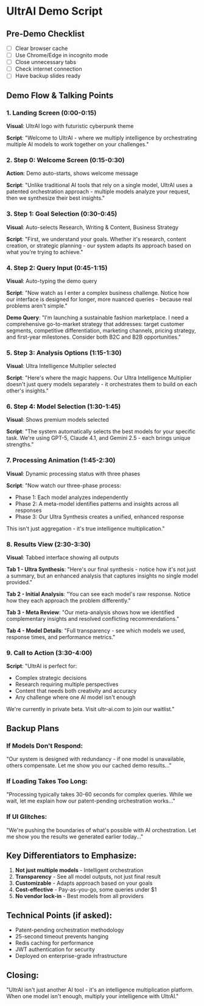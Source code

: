 # UltrAI Demo Script

## Pre-Demo Checklist

- [ ] Clear browser cache
- [ ] Use Chrome/Edge in incognito mode
- [ ] Close unnecessary tabs
- [ ] Check internet connection
- [ ] Have backup slides ready

## Demo Flow & Talking Points

### 1. Landing Screen (0:00-0:15)

**Visual**: UltrAI logo with futuristic cyberpunk theme

**Script**:
"Welcome to UltrAI - where we multiply intelligence by orchestrating multiple AI models to work together on your challenges."

### 2. Step 0: Welcome Screen (0:15-0:30)

**Action**: Demo auto-starts, shows welcome message

**Script**:
"Unlike traditional AI tools that rely on a single model, UltrAI uses a patented orchestration approach - multiple models analyze your request, then we synthesize their best insights."

### 3. Step 1: Goal Selection (0:30-0:45)

**Visual**: Auto-selects Research, Writing & Content, Business Strategy

**Script**:
"First, we understand your goals. Whether it's research, content creation, or strategic planning - our system adapts its approach based on what you're trying to achieve."

### 4. Step 2: Query Input (0:45-1:15)

**Visual**: Auto-typing the demo query

**Script**:
"Now watch as I enter a complex business challenge. Notice how our interface is designed for longer, more nuanced queries - because real problems aren't simple."

**Demo Query**:
"I'm launching a sustainable fashion marketplace. I need a comprehensive go-to-market strategy that addresses: target customer segments, competitive differentiation, marketing channels, pricing strategy, and first-year milestones. Consider both B2C and B2B opportunities."

### 5. Step 3: Analysis Options (1:15-1:30)

**Visual**: Ultra Intelligence Multiplier selected

**Script**:
"Here's where the magic happens. Our Ultra Intelligence Multiplier doesn't just query models separately - it orchestrates them to build on each other's insights."

### 6. Step 4: Model Selection (1:30-1:45)

**Visual**: Shows premium models selected

**Script**:
"The system automatically selects the best models for your specific task. We're using GPT-5, Claude 4.1, and Gemini 2.5 - each brings unique strengths."

### 7. Processing Animation (1:45-2:30)

**Visual**: Dynamic processing status with three phases

**Script**:
"Now watch our three-phase process:

- Phase 1: Each model analyzes independently
- Phase 2: A meta-model identifies patterns and insights across all responses
- Phase 3: Our Ultra Synthesis creates a unified, enhanced response

This isn't just aggregation - it's true intelligence multiplication."

### 8. Results View (2:30-3:30)

**Visual**: Tabbed interface showing all outputs

**Tab 1 - Ultra Synthesis**:
"Here's our final synthesis - notice how it's not just a summary, but an enhanced analysis that captures insights no single model provided."

**Tab 2 - Initial Analysis**:
"You can see each model's raw response. Notice how they each approach the problem differently."

**Tab 3 - Meta Review**:
"Our meta-analysis shows how we identified complementary insights and resolved conflicting recommendations."

**Tab 4 - Model Details**:
"Full transparency - see which models we used, response times, and performance metrics."

### 9. Call to Action (3:30-4:00)

**Script**:
"UltrAI is perfect for:

- Complex strategic decisions
- Research requiring multiple perspectives
- Content that needs both creativity and accuracy
- Any challenge where one AI model isn't enough

We're currently in private beta. Visit ultr-ai.com to join our waitlist."

## Backup Plans

### If Models Don't Respond:

"Our system is designed with redundancy - if one model is unavailable, others compensate. Let me show you our cached demo results..."

### If Loading Takes Too Long:

"Processing typically takes 30-60 seconds for complex queries. While we wait, let me explain how our patent-pending orchestration works..."

### If UI Glitches:

"We're pushing the boundaries of what's possible with AI orchestration. Let me show you the results we generated earlier today..."

## Key Differentiators to Emphasize:

1. **Not just multiple models** - Intelligent orchestration
2. **Transparency** - See all model outputs, not just final result
3. **Customizable** - Adapts approach based on your goals
4. **Cost-effective** - Pay-as-you-go, some queries under $1
5. **No vendor lock-in** - Best models from all providers

## Technical Points (if asked):

- Patent-pending orchestration methodology
- 25-second timeout prevents hanging
- Redis caching for performance
- JWT authentication for security
- Deployed on enterprise-grade infrastructure

## Closing:

"UltrAI isn't just another AI tool - it's an intelligence multiplication platform. When one model isn't enough, multiply your intelligence with UltrAI."
